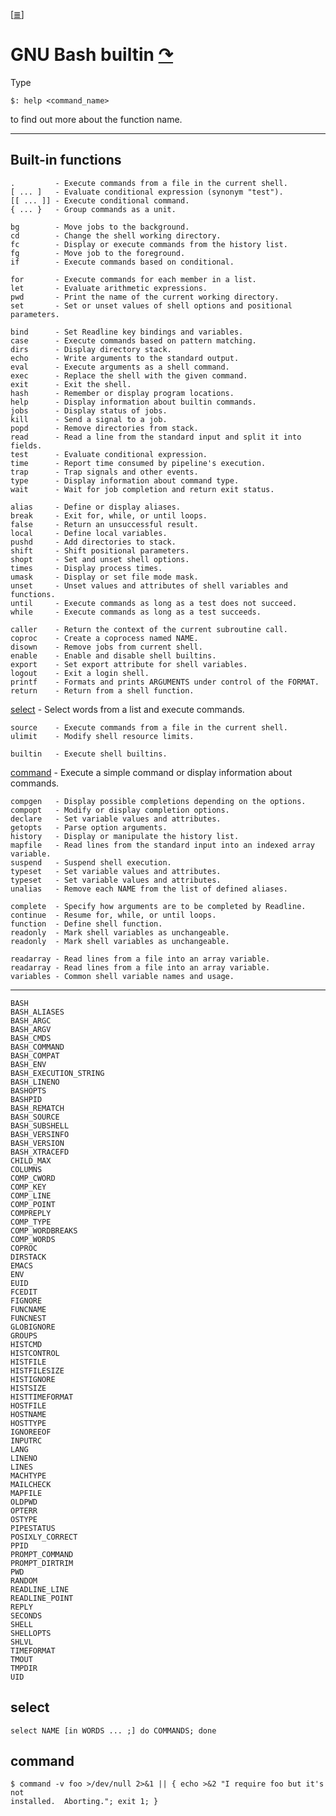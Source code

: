 <!--
File          : bash-builtin.md

Created       : Sat 07 Nov 2015 00:07:40
Last Modified : Sun 03 Jan 2016 17:00:01
Maintainer    : sharlatan
-->

[[≣](../README.md#Index "Index")]
# GNU Bash builtin [↷](https://www.gnu.org/software/bash/) #
Type 

    $: help <command_name>

to find out more about the function name.

* * *
## Built-in functions

    .         - Execute commands from a file in the current shell.
    [ ... ]   - Evaluate conditional expression (synonym "test").
    [[ ... ]] - Execute conditional command.
    { ... }   - Group commands as a unit.
    
    bg        - Move jobs to the background.
    cd        - Change the shell working directory.
    fc        - Display or execute commands from the history list.
    fg        - Move job to the foreground.
    if        - Execute commands based on conditional.

    for       - Execute commands for each member in a list.
    let       - Evaluate arithmetic expressions.
    pwd       - Print the name of the current working directory.
    set       - Set or unset values of shell options and positional parameters.

    bind      - Set Readline key bindings and variables.
    case      - Execute commands based on pattern matching.
    dirs      - Display directory stack.
    echo      - Write arguments to the standard output.
    eval      - Execute arguments as a shell command.
    exec      - Replace the shell with the given command.
    exit      - Exit the shell.
    hash      - Remember or display program locations.
    help      - Display information about builtin commands.
    jobs      - Display status of jobs.
    kill      - Send a signal to a job.
    popd      - Remove directories from stack.
    read      - Read a line from the standard input and split it into fields.
    test      - Evaluate conditional expression.
    time      - Report time consumed by pipeline's execution.
    trap      - Trap signals and other events.
    type      - Display information about command type.
    wait      - Wait for job completion and return exit status.

    alias     - Define or display aliases.
    break     - Exit for, while, or until loops.
    false     - Return an unsuccessful result.
    local     - Define local variables.
    pushd     - Add directories to stack.
    shift     - Shift positional parameters.
    shopt     - Set and unset shell options.
    times     - Display process times.
    umask     - Display or set file mode mask.
    unset     - Unset values and attributes of shell variables and functions.
    until     - Execute commands as long as a test does not succeed.
    while     - Execute commands as long as a test succeeds.

    caller    - Return the context of the current subroutine call.
    coproc    - Create a coprocess named NAME.
    disown    - Remove jobs from current shell.
    enable    - Enable and disable shell builtins.
    export    - Set export attribute for shell variables.
    logout    - Exit a login shell.
    printf    - Formats and prints ARGUMENTS under control of the FORMAT.
    return    - Return from a shell function.

[select](gnu-bash-builtin.md#select)    - Select words from a list and execute commands.  

    source    - Execute commands from a file in the current shell.
    ulimit    - Modify shell resource limits.

    builtin   - Execute shell builtins.

[command](gnu-bash-builtin.md#command)   - Execute a simple command or display information about commands.  

    compgen   - Display possible completions depending on the options.
    compopt   - Modify or display completion options.
    declare   - Set variable values and attributes.
    getopts   - Parse option arguments.
    history   - Display or manipulate the history list.
    mapfile   - Read lines from the standard input into an indexed array variable.
    suspend   - Suspend shell execution.
    typeset   - Set variable values and attributes.
    typeset   - Set variable values and attributes.
    unalias   - Remove each NAME from the list of defined aliases.

    complete  - Specify how arguments are to be completed by Readline.
    continue  - Resume for, while, or until loops.
    function  - Define shell function.
    readonly  - Mark shell variables as unchangeable.
    readonly  - Mark shell variables as unchangeable.

    readarray - Read lines from a file into an array variable.
    readarray - Read lines from a file into an array variable.
    variables - Common shell variable names and usage.

* * *

    BASH
    BASH_ALIASES
    BASH_ARGC
    BASH_ARGV
    BASH_CMDS
    BASH_COMMAND
    BASH_COMPAT
    BASH_ENV
    BASH_EXECUTION_STRING
    BASH_LINENO
    BASHOPTS
    BASHPID
    BASH_REMATCH
    BASH_SOURCE
    BASH_SUBSHELL
    BASH_VERSINFO
    BASH_VERSION
    BASH_XTRACEFD
    CHILD_MAX
    COLUMNS
    COMP_CWORD
    COMP_KEY
    COMP_LINE
    COMP_POINT
    COMPREPLY
    COMP_TYPE
    COMP_WORDBREAKS
    COMP_WORDS
    COPROC
    DIRSTACK
    EMACS
    ENV
    EUID
    FCEDIT
    FIGNORE
    FUNCNAME
    FUNCNEST
    GLOBIGNORE
    GROUPS
    HISTCMD
    HISTCONTROL
    HISTFILE
    HISTFILESIZE
    HISTIGNORE
    HISTSIZE
    HISTTIMEFORMAT
    HOSTFILE
    HOSTNAME
    HOSTTYPE
    IGNOREEOF
    INPUTRC
    LANG
    LINENO
    LINES
    MACHTYPE
    MAILCHECK
    MAPFILE
    OLDPWD
    OPTERR
    OSTYPE
    PIPESTATUS
    POSIXLY_CORRECT
    PPID
    PROMPT_COMMAND
    PROMPT_DIRTRIM
    PWD
    RANDOM
    READLINE_LINE
    READLINE_POINT
    REPLY
    SECONDS
    SHELL
    SHELLOPTS
    SHLVL
    TIMEFORMAT
    TMOUT
    TMPDIR
    UID


## select ##

    select NAME [in WORDS ... ;] do COMMANDS; done


## command ##

    $ command -v foo >/dev/null 2>&1 || { echo >&2 "I require foo but it's not
    installed.  Aborting."; exit 1; }
